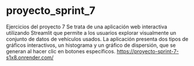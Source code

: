 # proyecto_sprint_7
Ejercicios del proyecto 7
Se trata de una aplicación web interactiva utilizando Streamlit que permite a los usuarios explorar visualmente un conjunto de datos de vehículos usados. La aplicación presenta dos tipos de gráficos interactivos, un histograma y un gráfico de dispersión, que se generan al hacer clic en botones específicos.
https://proyecto-sprint-7-s1x8.onrender.com/
